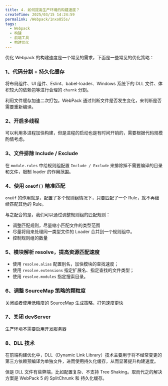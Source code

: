 ```yaml
---
title: 4. 如何提高生产环境的构建速度？
createTime: 2025/03/15 14:24:59
permalink: /Webpack/1nxo855s/
tags:
  - Webpack
  - 构建
  - 前端工具
  - 构建优化
---
```


优化 Webpack 的构建速度是一个常见的需求，下面是一些常见的优化策略：

### 1、代码分割 + 持久化缓存

将布局组件、UI 组件、Eslint、babel-loader、Windows 系统下的 DLL 文件、体积较大的依赖包等进行合理的 `churnk` 分割。

利用文件缓存加速二次打包。WebPack 通过判断文件是否发生变化，来判断是否需要重新编译。

### 2、开启多线程

可以利用多进程加快构建，但是进程的启动也是有时间开销的，需要根据代码规模酌情考虑。

### 3、文件排除 Include / Exclude

在 `module.rules` 中给规则组配置 `Include / Exclude` 来排除掉不需要编译的目录和文件，限制 loader 的作用范围。

### 4、使用 `oneOf()` 精准匹配

`oneOf` 的作用就是，配置了多个规则组情况下，只要匹配了一个 Rule，就不再继续匹配其他的 Rule。

与之配合的是，我们可以通过调整规则组的匹配规则：

- 调整匹配规则，尽量缩小匹配文件的类型范围
- 尽量将用来处理同一类型文件的 Loader 合并到一个规则组中。
- 控制规则组的数量

### 5、模块解析 resolve，提高资源匹配速度

- 使用 `resolve.alias` 配置别名，加快模块的查找速度；
- 使用 `‌resolve.extensions` 指定扩展名、指定查找的文件类型；
- 使用 `‌resolve.modules` 指定搜索目录。

### 6、调整 SourceMap 策略的颗粒度

关闭或者使用低精度的 SourceMap 生成策略，打包速度更快

### 7、关闭 devServer

生产环境不需要启用开发服务器

### 8、DLL 技术

在前端构建优化中，DLL（Dynamic Link Library）技术主要用于将不经常变更的第三方依赖预编译为单独文件，进而使用持久化缓存，从而显著提升构建速度。

但是 DLL 文件有些弊端，比如配置复杂、不支持 Tree Shaking。取而代之的解决方案是 WebPack 5 的 SplitChrunk 和 持久化缓存。
